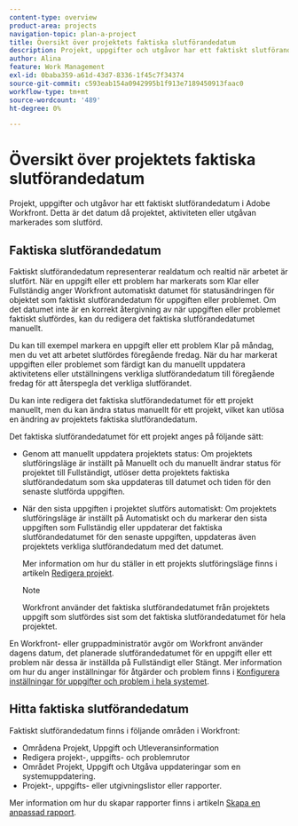 ```yaml
---
content-type: overview
product-area: projects
navigation-topic: plan-a-project
title: Översikt över projektets faktiska slutförandedatum
description: Projekt, uppgifter och utgåvor har ett faktiskt slutförandedatum i Adobe Workfront. Detta är det datum då projektet, aktiviteten eller utgåvan markerades som slutförd.
author: Alina
feature: Work Management
exl-id: 0baba359-a61d-43d7-8336-1f45c7f34374
source-git-commit: c593eab154a0942995b1f913e7189450913faac0
workflow-type: tm+mt
source-wordcount: '489'
ht-degree: 0%

---
```


# Översikt över projektets faktiska slutförandedatum

Projekt, uppgifter och utgåvor har ett faktiskt slutförandedatum i Adobe Workfront. Detta är det datum då projektet, aktiviteten eller utgåvan markerades som slutförd.

## Faktiska slutförandedatum

Faktiskt slutförandedatum representerar realdatum och realtid när arbetet är slutfört. När en uppgift eller ett problem har markerats som Klar eller Fullständig anger Workfront automatiskt datumet för statusändringen för objektet som faktiskt slutförandedatum för uppgiften eller problemet. Om det datumet inte är en korrekt återgivning av när uppgiften eller problemet faktiskt slutfördes, kan du redigera det faktiska slutförandedatumet manuellt.

Du kan till exempel markera en uppgift eller ett problem Klar på måndag, men du vet att arbetet slutfördes föregående fredag. När du har markerat uppgiften eller problemet som färdigt kan du manuellt uppdatera aktivitetens eller utställningens verkliga slutförandedatum till föregående fredag för att återspegla det verkliga slutförandet.

Du kan inte redigera det faktiska slutförandedatumet för ett projekt manuellt, men du kan ändra status manuellt för ett projekt, vilket kan utlösa en ändring av projektets faktiska slutförandedatum.

Det faktiska slutförandedatumet för ett projekt anges på följande sätt:

* Genom att manuellt uppdatera projektets status: Om projektets slutföringsläge är inställt på Manuellt och du manuellt ändrar status för projektet till Fullständigt, utlöser detta projektets faktiska slutförandedatum som ska uppdateras till datumet och tiden för den senaste slutförda uppgiften.
* När den sista uppgiften i projektet slutförs automatiskt: Om projektets slutföringsläge är inställt på Automatiskt och du markerar den sista uppgiften som Fullständig eller uppdaterar det faktiska slutförandedatumet för den senaste uppgiften, uppdateras även projektets verkliga slutförandedatum med det datumet.

  Mer information om hur du ställer in ett projekts slutföringsläge finns i artikeln [Redigera projekt](../../../manage-work/projects/manage-projects/edit-projects.md).

  >[!NOTE]
  >
  >Workfront använder det faktiska slutförandedatumet från projektets uppgift som slutfördes sist som det faktiska slutförandedatumet för hela projektet.

En Workfront- eller gruppadministratör avgör om Workfront använder dagens datum, det planerade slutförandedatumet för en uppgift eller ett problem när dessa är inställda på Fullständigt eller Stängt. Mer information om hur du anger inställningar för åtgärder och problem finns i [Konfigurera inställningar för uppgifter och problem i hela systemet](../../../administration-and-setup/set-up-workfront/configure-system-defaults/set-task-issue-preferences.md).

<!--this statement is confusing, not sure what it is referring to, so I am drafting this for now: The value for the Actual Completion Date is always what is considered the current date and time.-->



## Hitta faktiska slutförandedatum

Faktiskt slutförandedatum finns i följande områden i Workfront:

* Områdena Projekt, Uppgift och Utleveransinformation
* Redigera projekt-, uppgifts- och problemrutor
* Området Projekt, Uppgift och Utgåva uppdateringar som en systemuppdatering.
* Projekt-, uppgifts- eller utgivningslistor eller rapporter.

Mer information om hur du skapar rapporter finns i artikeln [Skapa en anpassad rapport](../../../reports-and-dashboards/reports/creating-and-managing-reports/create-custom-report.md).
